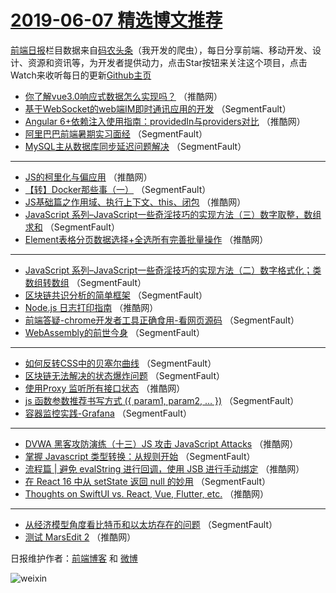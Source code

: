 # [2019-06-07 精选博文推荐](https://toutiao.qdkfweb.cn/date/2019/06/07)

[前端日报](https://qdkfweb.cn/c/news)栏目数据来自[码农头条](https://toutiao.qdkfweb.cn/)（我开发的爬虫），每日分享前端、移动开发、设计、资源和资讯等，为开发者提供动力，点击Star按钮来关注这个项目，点击Watch来收听每日的更新[Github主页](https://github.com/kujian/frontendDaily)
* [你了解vue3.0响应式数据怎么实现吗？](https://toutiao.qdkfweb.cn/114224.html) （推酷网）
* [基于WebSocket的web端IM即时通讯应用的开发](https://toutiao.qdkfweb.cn/114215.html) （SegmentFault）
* [Angular 6+依赖注入使用指南：providedIn与providers对比](https://toutiao.qdkfweb.cn/114226.html) （推酷网）
* [阿里巴巴前端暑期实习面经](https://toutiao.qdkfweb.cn/114200.html) （SegmentFault）
* [MySQL主从数据库同步延迟问题解决](https://toutiao.qdkfweb.cn/114206.html) （SegmentFault）

***
* [JS的柯里化与偏应用](https://toutiao.qdkfweb.cn/114217.html) （推酷网）
* [【转】Docker那些事（一）](https://toutiao.qdkfweb.cn/114210.html) （SegmentFault）
* [JS基础篇之作用域、执行上下文、this、闭包](https://toutiao.qdkfweb.cn/114221.html) （推酷网）
* [JavaScript 系列&#8211;JavaScript一些奇淫技巧的实现方法（三）数字取整，数组求和](https://toutiao.qdkfweb.cn/114211.html) （SegmentFault）
* [Element表格分页数据选择+全选所有完善批量操作](https://toutiao.qdkfweb.cn/114222.html) （推酷网）

***
* [JavaScript 系列&#8211;JavaScript一些奇淫技巧的实现方法（二）数字格式化；类数组转数组](https://toutiao.qdkfweb.cn/114201.html) （SegmentFault）
* [区块链共识分析的简单框架](https://toutiao.qdkfweb.cn/114212.html) （SegmentFault）
* [Node.js 日志打印指南](https://toutiao.qdkfweb.cn/114223.html) （推酷网）
* [前端答疑-chrome开发者工具正确食用-看网页源码](https://toutiao.qdkfweb.cn/114202.html) （SegmentFault）
* [WebAssembly的前世今身](https://toutiao.qdkfweb.cn/114213.html) （SegmentFault）

***
* [如何反转CSS中的贝塞尔曲线](https://toutiao.qdkfweb.cn/114203.html) （SegmentFault）
* [区块链无法解决的状态爆炸问题](https://toutiao.qdkfweb.cn/114214.html) （SegmentFault）
* [使用Proxy 监听所有接口状态](https://toutiao.qdkfweb.cn/114225.html) （推酷网）
* [js 函数参数推荐书写方式 ({ param1, param2, &#8230; })](https://toutiao.qdkfweb.cn/114204.html) （SegmentFault）
* [容器监控实践-Grafana](https://toutiao.qdkfweb.cn/114205.html) （SegmentFault）

***
* [DVWA 黑客攻防演练（十三）JS 攻击 JavaScript Attacks](https://toutiao.qdkfweb.cn/114216.html) （推酷网）
* [掌握 Javascript 类型转换：从规则开始](https://toutiao.qdkfweb.cn/114207.html) （SegmentFault）
* [流程篇 | 避免 evalString 进行回调，使用 JSB 进行手动绑定](https://toutiao.qdkfweb.cn/114218.html) （推酷网）
* [在 React 16 中从 setState 返回 null 的妙用](https://toutiao.qdkfweb.cn/114208.html) （SegmentFault）
* [Thoughts on SwiftUI vs. React, Vue, Flutter, etc.](https://toutiao.qdkfweb.cn/114219.html) （推酷网）

***
* [从经济模型角度看比特币和以太坊存在的问题](https://toutiao.qdkfweb.cn/114209.html) （SegmentFault）
* [测试 MarsEdit 2](https://toutiao.qdkfweb.cn/114220.html) （推酷网）

日报维护作者：[前端博客](https://qdkfweb.cn/) 和 [微博](https://qdkfweb.cn/go/weibo)

![weixin](https://user-images.githubusercontent.com/3055447/38468989-651132ac-3b80-11e8-8e6b-15122322a9d7.png)